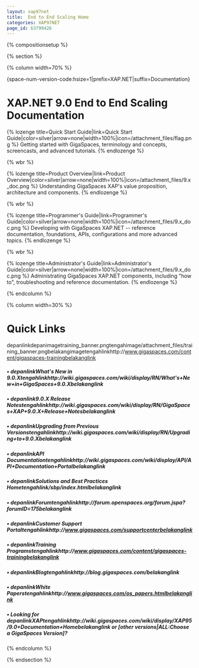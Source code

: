 ```yaml
---
layout: xap97net
title:  End to End Scaling Home
categories: XAP97NET
page_id: 63799426
---
```


{% compositionsetup %}

{% section %}

{% column width=70% %}

{space-num-version-code:hsize=1|prefix=XAP.NET|suffix=Documentation}

# XAP.NET 9.0 End to End Scaling Documentation

{% lozenge title=Quick Start Guide|link=Quick Start Guide|color=silver|arrow=none|width=100%|icon=/attachment_files/flag.png %}
Getting started with GigaSpaces, terminology and concepts, screencasts, and advanced tutorials.
{% endlozenge %}

{% wbr %}

{% lozenge title=Product Overview|link=Product Overview|color=silver|arrow=none|width=100%|icon=/attachment_files/9.x_doc.png %}
Understanding GigaSpaces XAP's value proposition, architecture and components.
{% endlozenge %}

{% wbr %}

{% lozenge title=Programmer's Guide|link=Programmer's Guide|color=silver|arrow=none|width=100%|icon=/attachment_files/9.x_doc.png %}
Developing with GigaSpaces XAP.NET -- reference documentation, foundations, APIs, configurations and more advanced topics.
{% endlozenge %}

{% wbr %}

{% lozenge title=Administrator's Guide|link=Administrator's Guide|color=silver|arrow=none|width=100%|icon=/attachment_files/9.x_doc.png %}
Administrating GigaSpaces XAP.NET components, including "how to", troubleshooting and reference documentation.
{% endlozenge %}

{% endcolumn %}

{% column width=30% %}

# Quick Links

depanlinkdepanimagetraining_banner.pngtengahimage/attachment_files/training_banner.pngbelakangimagetengahlinkhttp://www.gigaspaces.com/content/gigaspaces-trainingbelakanglink

##### &bull; depanlinkWhat's New in 9.0.Xtengahlinkhttp://wiki.gigaspaces.com/wiki/display/RN/What's+New+in+GigaSpaces+9.0.Xbelakanglink

##### &bull; depanlink9.0.X Release Notestengahlinkhttp://wiki.gigaspaces.com/wiki/display/RN/GigaSpaces+XAP+9.0.X+Release+Notesbelakanglink

##### &bull; depanlinkUpgrading from Previous Versionstengahlinkhttp://wiki.gigaspaces.com/wiki/display/RN/Upgrading+to+9.0.Xbelakanglink

##### &bull; depanlinkAPI Documentationtengahlinkhttp://wiki.gigaspaces.com/wiki/display/API/API+Documentation+Portalbelakanglink

##### &bull; depanlinkSolutions and Best Practices Hometengahlink/sbp/index.htmlbelakanglink

##### &bull; depanlinkForumtengahlinkhttp://forum.openspaces.org/forum.jspa?forumID=175belakanglink

##### &bull; depanlinkCustomer Support Portaltengahlinkhttp://www.gigaspaces.com/supportcenterbelakanglink

##### &bull; depanlinkTraining Programstengahlinkhttp://www.gigaspaces.com/content/gigaspaces-trainingbelakanglink

##### &bull; depanlinkBlogtengahlinkhttp://blog.gigaspaces.com/belakanglink

##### &bull; depanlinkWhite Paperstengahlinkhttp://www.gigaspaces.com/os_papers.htmlbelakanglink

##### &bull; Looking for **depanlink**XAP**tengahlinkhttp://wiki.gigaspaces.com/wiki/display/XAP95/9.0+Documentation+Homebelakanglink** or **[**other versions**|ALL:Choose a GigaSpaces Version]**?

{% endcolumn %}

{% endsection %}
